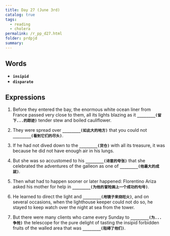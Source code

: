 ```yaml
---
title: Day 27 (June 3rd)
catalog: true
tags: 
  - reading
  - cholera
permalink: /r_pp_d27.html
folder: prdpjd
summary: 
---
```


## Words

-   <b data-toggle="tooltip" data-original-title="{{site.data.glossary.insipid}}">`insipid`</b>
-   <b data-toggle="tooltip" data-original-title="{{site.data.glossary.disparate}}">`disparate`</b>


## Expressions


1.  Before they entered the bay, the enormous white ocean liner from France passed very close to them, all its lights blazing as it <b data-toggle="tooltip" data-original-title="{{site.data.answers.27_a}}">`________(留下...的踪迹)`</b> tender stew and boiled cauliflower.

2.  They were spread over <b data-toggle="tooltip" data-original-title="{{site.data.answers.27_b}}">`________(如此大的地方)`</b> that you could not <b data-toggle="tooltip" data-original-title="{{site.data.answers.27_b2}}">`________(看到它们的尽头)`</b>.

4.  If he had not dived down to the <b data-toggle="tooltip" data-original-title="{{site.data.answers.27_d}}">`________(货仓)`</b> with all its treasure, it was because he did not have enough air in his lungs.

5.  But she was so accustomed to his <b data-toggle="tooltip" data-original-title="{{site.data.answers.27_e}}">`________(诗意的夸张)`</b> that she celebrated the adventures of the galleon as one of <b data-toggle="tooltip" data-original-title="{{site.data.answers.27_e2}}">`________(他最大的成就)`</b>.

6.  Then what had to happen sooner or later happened: Florentino Ariza asked his mother for help in <b data-toggle="tooltip" data-original-title="{{site.data.answers.27_f}}">`________(为他的冒险画上一个成功的句号)`</b>.

7.  He learned to direct the light and <b data-toggle="tooltip" data-original-title="{{site.data.answers.27_g}}">`________(用镜子来烧旺火)`</b>, and on several occasions, when the lighthouse keeper could not do so, he stayed to keep watch over the night at sea from the tower.

8.  But there were many clients who came every Sunday to <b data-toggle="tooltip" data-original-title="{{site.data.answers.27_h}}">`________(为...争抢)`</b> the telescope for the pure delight of tasting the insipid forbidden fruits of the walled area that was <b data-toggle="tooltip" data-original-title="{{site.data.answers.27_h2}}">`________(阻碍了他们)`</b>.



